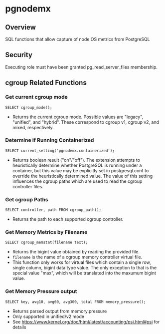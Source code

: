 # pgnodemx

## Overview
SQL functions that allow capture of node OS metrics from PostgreSQL

## Security
Executing role must have been granted pg_read_server_files membership.

## cgroup Related Functions

### Get current cgroup mode
```
SELECT cgroup_mode();
```
* Returns the current cgroup mode. Possible values are "legacy", "unified", and "hybrid". These correspond to cgroup v1, cgroup v2, and mixed, respectively.

### Determine if Running Containerized
```
SELECT current_setting('pgnodemx.containerized');
```
* Returns boolean result ("on"/"off"). The extension attempts to heuristically determine whether PostgreSQL is running under a container, but this value may be explicitly set in postgresql.conf to override the heuristically determined value. The value of this setting influences the cgroup paths which are used to read the cgroup controller files.

### Get cgroup Paths
```
SELECT controller, path FROM cgroup_path();
```
* Returns the path to each supported cgroup controller.

### Get Memory Metrics by Filename
```
SELECT cgroup_memstat(filename text);
```
* Returns the bigint value obtained by reading the provided file.
* ```filename``` is the name of a cgroup memory controller virtual file.
* This function only works for virtual files which contain a single row, single column, bigint data type value. The only exception to that is the special value "max", which will be translated into the maxumum bigint value.

### Get Memory Pressure output
```
SELECT key, avg10, avg60, avg300, total FROM memory_pressure();
```
* Returns parsed output from memory.pressure
* Only supported in unified/v2 mode
* See https://www.kernel.org/doc/html/latest/accounting/psi.html#psi for details
